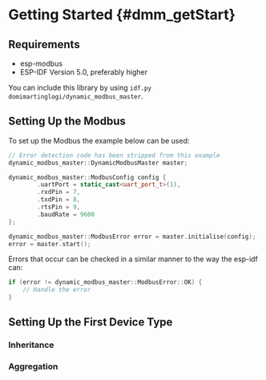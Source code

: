 # Getting Started {#dmm_getStart}

## Requirements

- esp-modbus
- ESP-IDF Version 5.0, preferably higher

You can include this library by using `idf.py domimartinglogi/dynamic_modbus_master`.

## Setting Up the Modbus

To set up the Modbus the example below can be used:

```c++
// Error detection code has been stripped from this example
dynamic_modbus_master::DynamicModbusMaster master;

dynamic_modbus_master::ModbusConfig config {
        .uartPort = static_cast<uart_port_t>(1),
        .rxdPin = 7,
        .txdPin = 8,
        .rtsPin = 9,
        .baudRate = 9600
};

dynamic_modbus_master::ModbusError error = master.initialise(config);
error = master.start();
```

Errors that occur can be checked in a similar manner to the way the esp-idf can:

```c++
if (error != dynamic_modbus_master::ModbusError::OK) {
    // Handle the error
}
```

## Setting Up the First Device Type

### Inheritance

### Aggregation